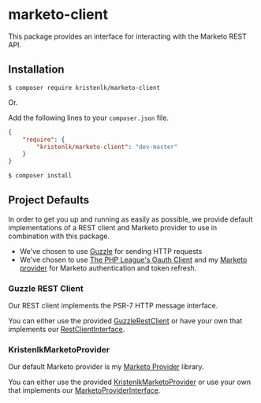 # marketo-client

<!-- [![Travis](https://img.shields.io/travis/kristenlk/marketo-client.svg?maxAge=2592000?style=flat-square)](https://travis-ci.org/kristenlk/marketo-client)
[![Downloads](https://img.shields.io/packagist/dt/kristenlk/marketo-client.svg?style=flat-square)](https://packagist.org/packages/kristenlk/marketo-client)
[![Packagist](https://img.shields.io/packagist/l/kristenlk/marketo-client.svg?maxAge=2592000?style=flat-square)](https://packagist.org/packages/kristenlk/marketo-client)
[![Code Climate](https://codeclimate.com/github/kristenlk/marketo-client/badges/gpa.svg)](https://codeclimate.com/github/kristenlk/marketo-client)
[![Test Coverage](https://codeclimate.com/github/kristenlk/marketo-client/badges/coverage.svg)](https://codeclimate.com/github/kristenlk/marketo-client/coverage)
 -->
This package provides an interface for interacting with the Marketo REST API.

## Installation

```
$ composer require kristenlk/marketo-client
```

Or.

Add the following lines to your ``composer.json`` file.

```json
{
    "require": {
        "kristenlk/marketo-client": "dev-master"
    }
}
```

```bash
$ composer install
```

## Project Defaults

In order to get you up and running as easily as possible, we provide default implementations of a REST client and Marketo provider to use in combination with this package. 
* We've chosen to use [Guzzle](https://github.com/guzzle/guzzle) for sending HTTP requests
* We've chosen to use [The PHP League's Oauth Client](https://github.com/thephpleague/oauth2-client) and my [Marketo provider](https://github.com/kristenlk/oauth2-marketo) for Marketo authentication and token refresh.

### Guzzle REST Client

Our REST client implements the PSR-7 HTTP message interface.

You can either use the provided [GuzzleRestClient](./src/RestClient/GuzzleRestClient.php) or have your own that implements our [RestClientInterface](./src/RestClient/RestClientInterface.php).

### KristenlkMarketoProvider

Our default Marketo provider is my [Marketo Provider](https://github.com/kristenlk/oauth2-marketo) library.

You can either use the provided [KristenlkMarketoProvider](./src/Oauth/KristenlkMarketoProvider.php) or use your own that implements our [MarketoProviderInterface](./src/Oauth/MarketoProviderInterface.php).
